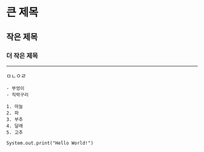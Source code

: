 # 큰 제목
## 작은 제목
### 더 작은 제목

---

ㅁㄴㅇㄹ

	- 부엉이
	- 직박구리

	1. 마늘
	2. 파
	3. 부추
	4. 달래
	5. 고추

```System.out.print("Hello World!")```
